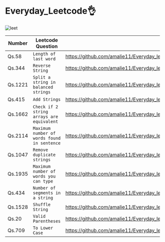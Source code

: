 # Everyday_Leetcode👌
![leet](https://user-images.githubusercontent.com/75434427/173900530-e0866cdf-42ef-477d-8cbe-3f74a17224f1.gif)

| Number |Leetcode Question | Link |
| --- | --- | --- |
|Qs.58| `Length of last word` | https://github.com/amalie11/Everyday_leetcode/blob/main/string/easy/length_lastword.py |
|Qs.344| `Reverse String` | https://github.com/amalie11/Everyday_leetcode/blob/main/string/easy/reverse_string.py |
|Qs.1221| `Split a string in balanced strings` | https://github.com/amalie11/Everyday_leetcode/blob/main/string/easy/split_balanced_string.py |
|Qs.415| `Add Strings` | https://github.com/amalie11/Everyday_leetcode/blob/main/string/easy/add_strings.py |
|Qs.1662| `Check if 2 string arrays are equivalent` |https://github.com/amalie11/Everyday_leetcode/blob/main/string/easy/2strings_equivalent.py|
|Qs.2114| `Maximum number of words found in sentence` |https://github.com/amalie11/Everyday_leetcode/blob/main/string/easy/maxwords_insentence.py |
|Qs.1047| `Remove duplicate strings` | https://github.com/amalie11/Everyday_leetcode/blob/main/string/easy/remove_duplicates_string.py |
|Qs.1935| `Maximum number of words you can type` | https://github.com/amalie11/Everyday_leetcode/blob/main/string/easy/maxwords_cantype.py |
|Qs.434| `Number of segments in a string` | https://github.com/amalie11/Everyday_leetcode/blob/main/string/easy/numof_segments_instring.py |
|Qs.1528| `Shuffle String` | https://github.com/amalie11/Everyday_leetcode/blob/main/string/easy/shuffle_string.py |
|Qs.20| `Valid Parentheses` | https://github.com/amalie11/Everyday_leetcode/blob/main/string/easy/valid_parentheses.py |
|Qs.709| `To Lower Case` | https://github.com/amalie11/Everyday_leetcode/blob/main/string/easy/tolower.py |
